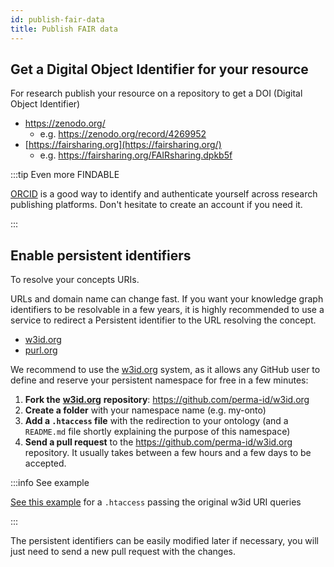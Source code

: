 ```yaml
---
id: publish-fair-data
title: Publish FAIR data
---
```


## Get a Digital Object Identifier for your resource

For research publish your resource on a repository to get a DOI (Digital Object Identifier)

- https://zenodo.org/ 
  - e.g. https://zenodo.org/record/4269952 
- [https://fairsharing.org](https://fairsharing.org/)
  - e.g. https://fairsharing.org/FAIRsharing.dpkb5f 

:::tip Even more FINDABLE

[ORCID](https://orcid.org/) is a good way to identify and authenticate yourself across research publishing platforms. Don't hesitate to create an account if you need it.

:::

## Enable persistent identifiers

To resolve your concepts URIs.

URLs and domain name can change fast. If you want your knowledge graph identifiers to be resolvable in a few years, it is highly recommended to use a service to redirect a Persistent identifier to the URL resolving the concept.

- [w3id.org](http://w3id.org/)
- [purl.org](http://purl.org/)

We recommend to use the [w3id.org](http://w3id.org/) system, as it allows any GitHub user to define and reserve your persistent namespace for free in a few minutes:

1. **Fork the** **[w3id.org](http://w3id.org/)** **repository**: https://github.com/perma-id/w3id.org 
2. **Create a folder** with your namespace name (e.g. my-onto)
3. **Add a `.htaccess` file** with the redirection to your ontology (and a `README.md` file shortly explaining the purpose of this namespace)
4. **Send a pull request** to the https://github.com/perma-id/w3id.org repository. It usually takes between a few hours and a few days to be accepted.

:::info See example

[See this example](https://github.com/vemonet/w3id.org/blob/master/d2s/.htaccess ) for a `.htaccess` passing the original w3id URI queries

:::

The persistent identifiers can be easily modified later if necessary, you will just need to send a new pull request with the changes.

